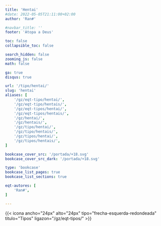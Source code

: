 ```yaml
---
title: 'Hentai'
#date: 2022-05-05T21:11:00+02:00
author: 'Ran#'

#navbar_title: ''
footer: 'Atopa a Deus'

toc: false
collapsible_toc: false

search_hidden: false
zooming_js: false
math: false

ga: true
disqus: true

url: '/tipo/hentai/'
slug: 'hentai'
aliases: [
    '/gz/eqt-tipo/hentai/',
    '/gz/eqt-tipo/hentais/',
    '/gz/eqt-tipos/hentai/',
    '/gz/eqt-tipos/hentais/',
    '/gz/hentai/',
    '/gz/hentais/',
    '/gz/tipo/hentai/',
    '/gz/tipo/hentais/',
    '/gz/tipos/hentai/',
    '/gz/tipos/hentais/',
]

bookcase_cover_src: '/portada/+18.svg'
bookcase_cover_src_dark: '/portada/+18.svg'

type: 'bookcase'
bookcase_list_pages: true
bookcase_list_sections: true

eqt-autores: [
    'Ran#',
]

---
```


{{< icona ancho="24px" alto="24px" tipo="frecha-esquerda-redondeada" titulo="Tipos" ligazon="/gz/eqt-tipos/" >}}
